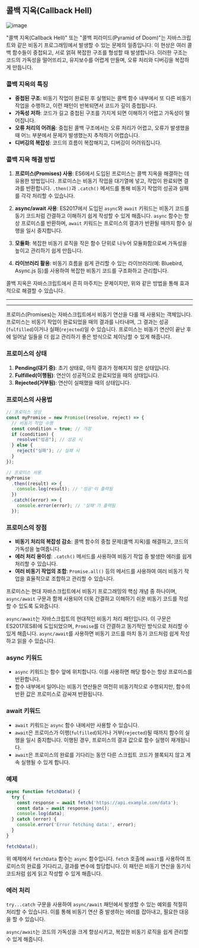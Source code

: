 ## 콜백 지옥(Callback Hell)

![image](https://github.com/bamjun/blog/assets/21354840/57412ac8-2478-40e1-8629-4a4aebe3202e)


"콜백 지옥(Callback Hell)" 또는 "콜백 피라미드(Pyramid of Doom)"는 자바스크립트와 같은 비동기 프로그래밍에서 발생할 수 있는 문제의 일종입니다. 이 현상은 여러 콜백 함수들이 중첩되고, 서로 얽혀 복잡한 구조를 형성할 때 발생합니다. 이러한 구조는 코드의 가독성을 떨어뜨리고, 유지보수를 어렵게 만들며, 오류 처리와 디버깅을 복잡하게 만듭니다.

### 콜백 지옥의 특징

- **중첩된 구조**: 비동기 작업이 완료된 후 실행되는 콜백 함수 내부에서 또 다른 비동기 작업을 수행하고, 이런 패턴이 반복되면서 코드가 깊이 중첩됩니다.
- **가독성 저하**: 코드가 길고 중첩된 구조를 가지게 되면 이해하기 어렵고 가독성이 떨어집니다.
- **오류 처리의 어려움**: 중첩된 콜백 구조에서는 오류 처리가 어렵고, 오류가 발생했을 때 어느 부분에서 문제가 발생했는지 추적하기 어렵습니다.
- **디버깅의 복잡성**: 코드의 흐름이 복잡해지고, 디버깅이 어려워집니다.

### 콜백 지옥 해결 방법

1. **프로미스(Promises) 사용**: ES6에서 도입된 프로미스는 콜백 지옥을 해결하는 데 유용한 방법입니다. 프로미스는 비동기 작업을 대기열에 넣고, 작업이 완료되면 결과를 반환합니다. `.then()`과 `.catch()` 메서드를 통해 비동기 작업의 성공과 실패를 각각 처리할 수 있습니다.

2. **async/await 사용**: ES2017에서 도입된 `async`와 `await` 키워드는 비동기 코드를 동기 코드처럼 간결하고 이해하기 쉽게 작성할 수 있게 해줍니다. `async` 함수는 항상 프로미스를 반환하며, `await` 키워드는 프로미스의 결과가 반환될 때까지 함수 실행을 일시 중지합니다.

3. **모듈화**: 복잡한 비동기 로직을 작은 함수 단위로 나누어 모듈화함으로써 가독성을 높이고 관리하기 쉽게 만듭니다.

4. **라이브러리 활용**: 비동기 흐름을 쉽게 관리할 수 있는 라이브러리(예: Bluebird, Async.js 등)를 사용하여 복잡한 비동기 코드를 구조화하고 관리합니다.

콜백 지옥은 자바스크립트에서 흔히 마주치는 문제이지만, 위와 같은 방법을 통해 효과적으로 해결할 수 있습니다.

---
---
프로미스(Promises)는 자바스크립트에서 비동기 연산을 다룰 때 사용되는 객체입니다. 프로미스는 비동기 작업이 완료되었을 때의 결과를 나타내며, 그 결과는 성공(`fulfilled`)이거나 실패(`rejected`)일 수 있습니다. 프로미스는 비동기 연산이 끝난 후에 일어날 일들을 더 쉽고 관리하기 좋은 방식으로 체이닝할 수 있게 해줍니다.

### 프로미스의 상태

1. **Pending(대기 중)**: 초기 상태로, 아직 결과가 정해지지 않은 상태입니다.
2. **Fulfilled(이행됨)**: 연산이 성공적으로 완료되었을 때의 상태입니다.
3. **Rejected(거부됨)**: 연산이 실패했을 때의 상태입니다.

### 프로미스의 사용법

```javascript
// 프로미스 생성
const myPromise = new Promise((resolve, reject) => {
  // 비동기 작업 수행
  const condition = true; // 가정
  if (condition) {
    resolve("성공"); // 성공 시
  } else {
    reject("실패"); // 실패 시
  }
});

// 프로미스 사용
myPromise
  .then((result) => {
    console.log(result); // '성공'이 출력됨
  })
  .catch((error) => {
    console.error(error); // '실패'가 출력됨
  });
```

### 프로미스의 장점

- **비동기 처리의 복잡성 감소**: 콜백 함수의 중첩 문제(콜백 지옥)를 해결하고, 코드의 가독성을 높여줍니다.
- **에러 처리 용이성**: `.catch()` 메서드를 사용하여 비동기 작업 중 발생한 에러를 쉽게 처리할 수 있습니다.
- **여러 비동기 작업의 조합**: `Promise.all()` 등의 메서드를 사용하여 여러 비동기 작업을 효율적으로 조합하고 관리할 수 있습니다.

프로미스는 현대 자바스크립트에서 비동기 프로그래밍의 핵심 개념 중 하나이며, `async/await` 구문과 함께 사용되어 더욱 간결하고 이해하기 쉬운 비동기 코드를 작성할 수 있도록 도와줍니다.



`async/await`는 자바스크립트의 현대적인 비동기 처리 패턴입니다. 이 구문은 ES2017(ES8)에 도입되었으며, `Promise`를 더 간결하고 동기적인 방식으로 처리할 수 있게 해줍니다. `async/await`를 사용하면 비동기 코드를 마치 동기 코드처럼 쉽게 작성하고 읽을 수 있습니다.

### async 키워드

- `async` 키워드는 함수 앞에 위치합니다. 이를 사용하면 해당 함수는 항상 프로미스를 반환합니다.
- 함수 내부에서 일어나는 비동기 연산들은 여전히 비동기적으로 수행되지만, 함수의 반환 값은 프로미스로 감싸져 반환됩니다.

### await 키워드

- `await` 키워드는 `async` 함수 내에서만 사용할 수 있습니다.
- `await`은 프로미스가 이행(`fulfilled`)되거나 거부(`rejected`)될 때까지 함수의 실행을 일시 중지합니다. 이행된 경우, 프로미스의 결과 값으로 함수 실행이 재개됩니다.
- `await`은 프로미스의 완료를 기다리는 동안 다른 스크립트 코드가 블록되지 않고 계속 실행될 수 있게 합니다.

### 예제

```javascript
async function fetchData() {
  try {
    const response = await fetch('https://api.example.com/data');
    const data = await response.json();
    console.log(data);
  } catch (error) {
    console.error('Error fetching data:', error);
  }
}

fetchData();
```

위 예제에서 `fetchData` 함수는 `async` 함수입니다. `fetch` 호출에 `await`를 사용하여 프로미스의 완료를 기다리고, 결과를 변수에 할당합니다. 이 패턴은 비동기 연산을 동기식 코드처럼 쉽게 읽고 작성할 수 있게 해줍니다.

### 에러 처리

`try...catch` 구문을 사용하여 `async/await` 패턴에서 발생할 수 있는 예외를 적절히 처리할 수 있습니다. 이를 통해 비동기 연산 중 발생하는 에러를 잡아내고, 필요한 대응을 할 수 있습니다.

`async/await`는 코드의 가독성을 크게 향상시키고, 복잡한 비동기 로직을 쉽게 관리할 수 있게 해줍니다.
